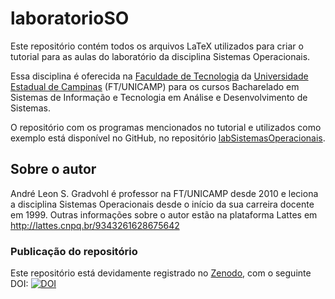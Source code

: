 # laboratorioSO
Este repositório contém todos os arquivos LaTeX utilizados para criar o tutorial para as aulas do laboratório da disciplina Sistemas Operacionais. 

Essa disciplina é oferecida na [Faculdade de Tecnologia](https://www.ft.unicamp.br) da [Universidade Estadual de Campinas](http://www.unicamp.br) (FT/UNICAMP) para os cursos Bacharelado em Sistemas de Informação e Tecnologia em Análise e Desenvolvimento de Sistemas.

O repositório com os programas mencionados no tutorial e utilizados como exemplo está disponível no GitHub, no repositório [labSistemasOperacionais](https://github.com/gradvohl/labSistemasOperacionais).

## Sobre o autor
André Leon S. Gradvohl é professor na FT/UNICAMP desde 2010 e leciona a disciplina Sistemas Operacionais desde o início da sua carreira docente em 1999. Outras informações sobre o autor estão na plataforma Lattes em http://lattes.cnpq.br/9343261628675642


### Publicação do repositório
Este repositório está devidamente registrado no [Zenodo](https://zenodo.org), com o seguinte DOI:
[![DOI](https://zenodo.org/badge/DOI/10.5281/zenodo.2620612.svg)](https://doi.org/10.5281/zenodo.2620612)

